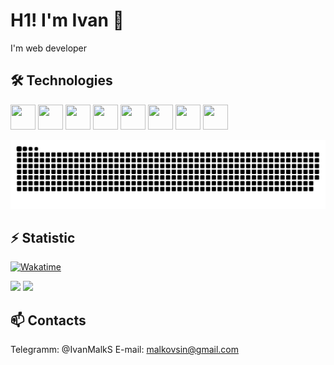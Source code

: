 # H1! I'm Ivan 👋

I'm web developer

## 🛠️ Technologies
<img src="https://cdn.jsdelivr.net/gh/devicons/devicon@latest/icons/html5/html5-original.svg" width="40px" height="40px"/>&nbsp;<img src="https://cdn.jsdelivr.net/gh/devicons/devicon@latest/icons/sass/sass-original.svg" width="40px" height="40px"/>&nbsp;<img src="https://cdn.jsdelivr.net/gh/devicons/devicon@latest/icons/javascript/javascript-original.svg" width="40px" height="40px"/>&nbsp;<img src="https://cdn.jsdelivr.net/gh/devicons/devicon@latest/icons/nodejs/nodejs-original-wordmark.svg" width="40px" height="40px"/>&nbsp;<img src="https://cdn.jsdelivr.net/gh/devicons/devicon@latest/icons/fastify/fastify-plain-wordmark.svg" width="40px" height="40px"/>&nbsp;<img src="https://cdn.jsdelivr.net/gh/devicons/devicon@latest/icons/vuejs/vuejs-original.svg" width="40px" height="40px"/>&nbsp;<img src="https://cdn.jsdelivr.net/gh/devicons/devicon@latest/icons/linux/linux-original.svg" width="40px" height="40px"/>&nbsp;<img src="https://cdn.jsdelivr.net/gh/devicons/devicon@latest/icons/docker/docker-original-wordmark.svg" width="40px" height="40px"/>&nbsp;
                    
<picture>
  <source media="(prefers-color-scheme: dark)" srcset="https://github.com/IvanMalkS/IvanMalkS/blob/output/github-contribution-grid-snake-dark.svg" />
  <source media="(prefers-color-scheme: light)" srcset="https://github.com/IvanMalkS/IvanMalkS/blob/output/github-contribution-grid-snake.svg" />
  <img src="https://github.com/IvanMalkS/IvanMalkS/blob/output/github-contribution-grid-snake.svg" />
</picture>


## ⚡️ Statistic
[![Wakatime](https://wakatime.com/badge/user/YourUsername.svg)](https://wakatime.com/@018d3cd2-dfab-4771-a68a-369b71f74247)

![](http://github-profile-summary-cards.vercel.app/api/cards/stats?username=IvanMalkS&theme=default) 
![](http://github-profile-summary-cards.vercel.app/api/cards/productive-time?username=IvanMalkS&theme=default&utcOffset=8) 

## 📫 Contacts
Telegramm: @IvanMalkS
E-mail: malkovsin@gmail.com
